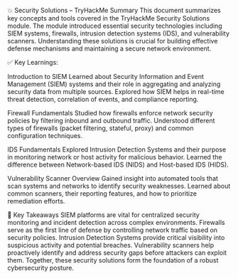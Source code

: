💥 Security Solutions – TryHackMe Summary
This document summarizes key concepts and tools covered in the TryHackMe Security Solutions module. The module introduced essential security technologies including SIEM systems, firewalls, intrusion detection systems (IDS), and vulnerability scanners. Understanding these solutions is crucial for building effective defense mechanisms and maintaining a secure network environment.

✅ Key Learnings:

Introduction to SIEM
Learned about Security Information and Event Management (SIEM) systems and their role in aggregating and analyzing security data from multiple sources.
Explored how SIEM helps in real-time threat detection, correlation of events, and compliance reporting.

Firewall Fundamentals
Studied how firewalls enforce network security policies by filtering inbound and outbound traffic.
Understood different types of firewalls (packet filtering, stateful, proxy) and common configuration techniques.

IDS Fundamentals
Explored Intrusion Detection Systems and their purpose in monitoring network or host activity for malicious behavior.
Learned the difference between Network-based IDS (NIDS) and Host-based IDS (HIDS).

Vulnerability Scanner Overview
Gained insight into automated tools that scan systems and networks to identify security weaknesses.
Learned about common scanners, their reporting features, and how to prioritize remediation efforts.

🧠 Key Takeaways
SIEM platforms are vital for centralized security monitoring and incident detection across complex environments.
Firewalls serve as the first line of defense by controlling network traffic based on security policies.
Intrusion Detection Systems provide critical visibility into suspicious activity and potential breaches.
Vulnerability scanners help proactively identify and address security gaps before attackers can exploit them.
Together, these security solutions form the foundation of a robust cybersecurity posture.